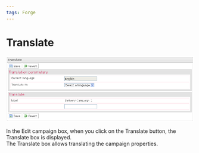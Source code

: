 ```yaml
---
tags: Forge
---
```


Translate
=========

![](resources/campaigns-translate.png)

In the Edit campaign box, when you click on the Translate button, the Translate box is displayed.\
The Translate box allows translating the campaign properties.

